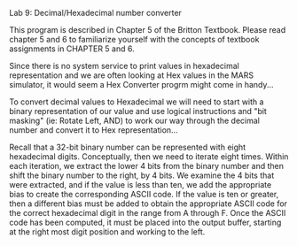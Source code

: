 Lab 9: Decimal/Hexadecimal number converter

This program is described in Chapter 5 of the Britton Textbook. Please read chapter 5 and 6 to familiarize yourself with the concepts of textbook assignments in CHAPTER 5 and 6.

Since there is no system service to print values in hexadecimal representation and we are often looking at Hex values in the MARS simulator, it would seem a Hex Converter progrm might come in handy...

To convert decimal values to Hexadecimal we will need to start with a binary representation of our value and use logical instructions and "bit masking" (ie: Rotate Left, AND) to work our way through the decimal number and convert it to Hex representation...

Recall that a 32-bit binary number can be represented with eight hexadecimal digits. Conceptually, then we need to iterate eight times. Within each iteration, we extract the lower 4 bits from the binary number and then shift the binary number to the right, by 4 bits. We examine the 4 bits that were extracted, and if the value is less than ten, we add the appropriate bias to create the corresponding ASCII code. If the value is ten or greater, then a different bias must be added to obtain the appropriate ASCII code for the correct hexadecimal digit in the range from A through F. Once the ASCII code has been computed, it must be placed into the output buffer, starting at the right most digit position and working to the left.


